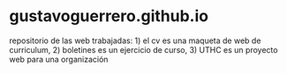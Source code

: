 # gustavoguerrero.github.io
repositorio de las web trabajadas: 1) el cv es una maqueta de web de curriculum, 2) boletines es un ejercicio de curso, 3) UTHC es un proyecto web para una organización
